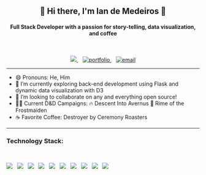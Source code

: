 <h2 align='center'>
🦑 Hi there, I'm Ian de Medeiros 🦑
</h2>

<h4 align='center'>
  Full Stack Developer with a passion for story-telling, data visualization, and coffee
</h4>
<br>
<p align='center'>
  <a href="https://www.linkedin.com/in/ian-de-medeiros/">
    <img src="https://img.shields.io/badge/linkedin-%230077B5.svg?&style=for-the-badge&logo=linkedin&logoColor=white" />
  </a> &nbsp;&nbsp;
  <a href="https://www.iandemed.dev/">
    <img src="https://img.shields.io/badge/-iandemed.dev-240046?style=for-the-badge" alt="portfolio"/>
  </a> &nbsp;&nbsp;
  <a href="mailto:iandemed@gmail.com"/>
    <img src="https://img.shields.io/badge/gmail-D14836?&style=for-the-badge&logo=gmail&logoColor=white" alt="email"/>
  </a> 
</p>
<hr>

- 😄 Pronouns: He, Him
- 🔭 I’m currently exploring back-end development using Flask and dynamic data visualization with D3
- 👯 I’m looking to collaborate on any and everything open source!
- 🧙‍♂️ Current D&D Campaigns:  🔥 Descent Into Avernus  🗻 Rime of the Frostmaiden
- ☕️ Favorite Coffee: Destroyer by Ceremony Roasters

<hr>

<h3>
    Technology Stack:
</h3>
<br>
<p>
    <img src="https://img.shields.io/badge/python-%233776AB.svg?&style=for-the-badge&logo=python&logoColor=white" /> &nbsp; <img src="https://img.shields.io/badge/javascript-%23F7DF1E.svg?&style=for-the-badge&logo=javascript&logoColor=black" /> &nbsp; <img src="https://img.shields.io/badge/html5%20-%23E34F26.svg?&style=for-the-badge&logo=html5&logoColor=white" /> &nbsp; <img src="https://img.shields.io/badge/css3%20-%231572B6.svg?&style=for-the-badge&logo=css3&logoColor=white" /> &nbsp; <img src="https://img.shields.io/badge/r-%23276DC3.svg?&style=for-the-badge&logo=r&logoColor=white" /> &nbsp; <img src="https://img.shields.io/badge/react%20-%2320232a.svg?&style=for-the-badge&logo=react&logoColor=%2361DAFB" /> &nbsp; <img src="https://img.shields.io/badge/django%20-%23092E20.svg?&style=for-the-badge&logo=django&logoColor=white" /> &nbsp; <img src="https://img.shields.io/badge/flask%20-%23000.svg?&style=for-the-badge&logo=flask&logoColor=white" /> &nbsp; <img src="https://img.shields.io/badge/node.js%20-%2343853D.svg?&style=for-the-badge&logo=node.js&logoColor=white" /> &nbsp; <img src="https://img.shields.io/badge/heroku%20-430098.svg?&style=for-the-badge&logo=heroku&logoColor=white" /> &nbsp; 
</p>